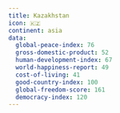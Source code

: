 ```yaml
---
title: Kazakhstan
icon: 🇰🇿
continent: asia
data:
  global-peace-index: 76
  gross-domestic-product: 52
  human-development-index: 67
  world-happiness-report: 49
  cost-of-living: 41
  good-country-index: 100
  global-freedom-score: 161
  democracy-index: 120
---
```


